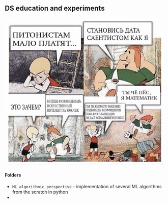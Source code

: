 ## DS education and experiments
<img src="image.png" width="500"/>

#### Folders  
- `ML_algorithmic_perspective` - implementation of several ML algorithms from the scratch in python
- 